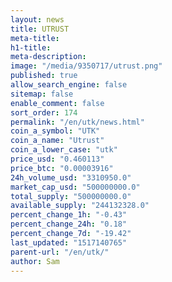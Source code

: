 ```yaml
---
layout: news
title: UTRUST
meta-title: 
h1-title: 
meta-description: 
image: "/media/9350717/utrust.png"
published: true
allow_search_engine: false
sitemap: false
enable_comment: false
sort_order: 174
permalink: "/en/utk/news.html"
coin_a_symbol: "UTK"
coin_a_name: "Utrust"
coin_a_lower_case: "utk"
price_usd: "0.460113"
price_btc: "0.00003916"
24h_volume_usd: "3310950.0"
market_cap_usd: "500000000.0"
total_supply: "500000000.0"
available_supply: "244132328.0"
percent_change_1h: "-0.43"
percent_change_24h: "0.18"
percent_change_7d: "-19.42"
last_updated: "1517140765"
parent-url: "/en/utk/"
author: Sam
---
```


